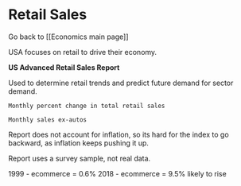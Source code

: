 # Retail Sales

Go back to [[Economics main page]]

USA focuses on retail to drive their economy.

**US Advanced Retail Sales Report**

Used to determine retail trends and predict future demand for sector demand.

	Monthly percent change in total retail sales

	Monthly sales ex-autos
	
Report does not account for inflation, so its hard for the index to go backward, as inflation keeps pushing it up.

Report uses a survey sample, not real data.

1999 - ecommerce = 0.6%
2018 - ecommerce = 9.5%
likely to rise

